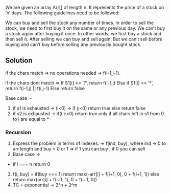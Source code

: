 We are given an array Arr[] of length n. It represents the price of a stock on ‘n’ days. The following guidelines need to be followed:

We can buy and sell the stock any number of times.
In order to sell the stock, we need to first buy it on the same or any previous day.
We can’t buy a stock again after buying it once. In other words, we first buy a stock and then sell it. After selling we can buy and sell again. But we can’t sell before buying and can’t buy before selling any previously bought stock.



## Solution 

if the chars match 
=> no operations needed ->  f(i-1,j-1).

if the chars dont match =>
If S1[i] == ‘?’, return f(i-1,j)
Else if S1[i] == ‘*’, return f(i-1,j) || f(i,j-1)
Else return false

Base case :- 
1. if s1 is exhausted -> (i<0) -> if (j<0) return true else return false
2. if s2 is exhausted -> if(i >=0) return true only if all chars left in s1 from 0 to i are equal to *

### Recursion
1.  Express the problem in terms of indexes. => f(ind, buy), where ind -> 0 to arr.length and buy = 0 or 1 => if 1 you can buy , if 0 you can sell
2. Base case -> 
* if i === n return 0
3. f(i, buy) = if(buy === 1) return max(-arr[i] + f(i+1, 0), 0 + f(i+1, 1)) else return max(arr[i] + f(i+1, 1), 0 + f(i+1, 0)) 
4. TC = exponential -> 2^n + 2^m



